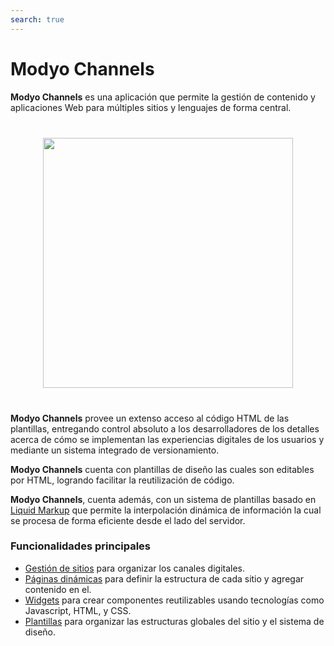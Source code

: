 ```yaml
---
search: true
---
```


# Modyo Channels

**Modyo Channels** es una aplicación que permite la gestión de contenido y aplicaciones Web para múltiples sitios y lenguajes de forma central.

<img src="/assets/img/channels/header.jpg" style="margin: 40px auto; width: 400px; display: block;">

**Modyo Channels** provee un extenso acceso al código HTML de las plantillas, entregando control absoluto a los desarrolladores de los detalles acerca de cómo se implementan las experiencias digitales de los usuarios y mediante un sistema integrado de versionamiento.

**Modyo Channels** cuenta con plantillas de diseño las cuales son editables por HTML, logrando facilitar la reutilización de código.

**Modyo Channels**, cuenta además, con un sistema de plantillas basado en [Liquid Markup](/es/platform/channels/liquid-markup.html) que permite la interpolación dinámica de información la cual se procesa de forma eficiente desde el lado del servidor.

### Funcionalidades principales

- [Gestión de sitios](/es/platform/channels/sites.html) para organizar los canales digitales.
- [Páginas dinámicas](/es/platform/channels/pages.html) para definir la estructura de cada sitio y agregar contenido en el.
- [Widgets](/es/platform/channels/widgets.html) para crear componentes reutilizables usando tecnologías como Javascript, HTML, y CSS.
- [Plantillas](/es/platform/channels/templates.html) para organizar las estructuras globales del sitio y el sistema de diseño.
